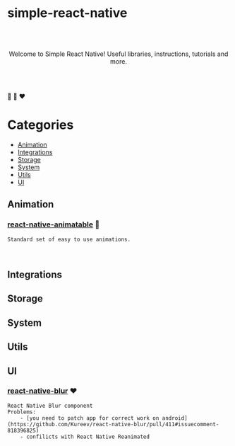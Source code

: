 # simple-react-native
<br/>
<br/>
<p align="center">
Welcome to Simple React Native! Useful libraries, instructions, tutorials and more.
</p>
<br/>
<br/>

💚 💛 ❤

# Categories
<!-- START doctoc generated TOC please keep comment here to allow auto update -->
<!-- DON'T EDIT THIS SECTION, INSTEAD RE-RUN doctoc TO UPDATE -->

- [Animation](#animation)
- [Integrations](#integrations)
- [Storage](#storage)
- [System](#system)
- [Utils](#utils)
- [UI](#ui)

<!-- END doctoc generated TOC please keep comment here to allow auto update -->

## Animation

### [react-native-animatable](https://github.com/oblador/react-native-animatable) 💚
    Standard set of easy to use animations.
<br/>

## Integrations



## Storage

## System

## Utils

## UI
### [react-native-blur](https://github.com/Kureev/react-native-blur) ❤
    React Native Blur component
    Problems: 
        - [you need to patch app for correct work on android](https://github.com/Kureev/react-native-blur/pull/411#issuecomment-818396825)
        - confilicts with React Native Reanimated
<br/>
